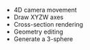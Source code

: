 * 4D camera movement
* Draw XYZW axes
* Cross-section rendering
* Geometry editing
* Generate a 3-sphere
